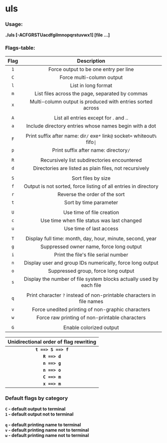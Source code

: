 # uls

### Usage:
**./uls [-ACFGRSTUacdfgilmnopqrstuvwx1] [file ...]**

### Flags-table:

| Flag |                         Description                                    |
|:----:|:----------------------------------------------------------------------:|
|  `1` | Force output to be one entry per line                                  |
|  `C` | Force multi-column output                                              |
|  `l` | List in long format                                                    |
|  `m` | List files across the page, separated by commas                        |
|  `x` | Multi-column output is produced with entries sorted across             |
|      |                                                                        |
|  `A` | List all entries except for . and ..                                   |
|  `a` | Include directory entries whose names begin with a dot                 |
|      |                                                                        |
|  `F` | Print suffix after name: dir`/` exe`*` link`@` socket`=` whiteout`%` fifo`\|` |
|  `p` | Print suffix after name: directory`/`                                  |
|      |                                                                        |
|  `R` | Recursively list subdirectories encountered                            |
|  `d` | Directories are listed as plain files, not recursively                 |
|      |                                                                        |
|  `S` | Sort files by size                                                     |
|  `f` | Output is not sorted, force listing of all entries in directory        |
|  `r` | Reverse the order of the sort                                          |
|  `t` | Sort by time parameter                                                 |
|      |                                                                        |
|  `U` | Use time of file creation                                              |
|  `c` | Use time when file status was last changed                             |
|  `u` | Use time of last access                                                |
|      |                                                                        |
|  `T` | Display full time: month, day, hour, minute, second, year              |
|  `g` | Suppressed owner name, force long output                               |
|  `i` | Print the file's file serial number                                    |
|  `n` | Display user and group IDs numerically, force long output              |
|  `o` | Suppressed group, force long output                                    |
|  `s` | Display the number of file system blocks actually used by each file    |
|      |                                                                        |
|  `q` | Print character `?` instead of non-printable characters in file names  |
|  `v` | Force unedited printing of non-graphic characters                      |
|  `w` | Force raw printing of non-printable characters                         |
|      |                                                                        |
|  `G` | Enable colorized output                                                |

|           Unidirectional order of flag rewriting          |
|:---------------------------------------------------------:|
|**`t ==> S ==> f`**                                        |
|**`R ==> d`**                                              |
|**`n ==> g`**                                              |
|**`n ==> o`**                                              |
|**`C ==> m`**                                              |
|**`x ==> m`**                                              |

### Default flags by category

**`C` - default output to terminal**\
**`1` - default output not to terminal**\
\
**`q` - default printing name to terminal**\
**`v` - default printing name not to terminal**\
**`w` - default printing name not to terminal**
